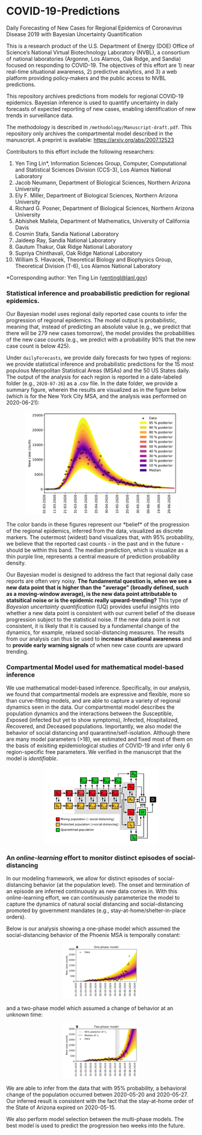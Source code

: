# COVID-19-Predictions
Daily Forecasting of New Cases for Regional Epidemics of Coronavirus Disease 2019 with Bayesian Uncertainty Quantification

This is a research product of the U.S. Department of Energy (DOE) Office of Science’s National Virtual Biotechnology Laboratory (NVBL), a consortium of national laboratories (Argonne, Los Alamos, Oak Ridge, and Sandia) focused on responding to COVID-19. The objectives of this effort are 1) near real-time situational awareness, 2) predictive analytics, and 3) a web platform providing policy-makers and the public access to NVBL predictions.

This repository archives predictions from models for regional COVID-19 epidemics. Bayesian inference is used to quantify uncertainty in daily forecasts of expected reporting of new cases, enabling identification of new trends in surveillance data.

The methodology is described in ```/methodology/Manuscript-draft.pdf```. This repository only archives the compartmental model described in the manuscript. A preprint is available: https://arxiv.org/abs/2007.12523

Contributors to this effort include the following researchers:
1. Yen Ting Lin*, Information Sciences Group, Computer, Computational and Statistical Sciences Division (CCS-3), Los Alamos National Laboratory
2. Jacob Neumann, Department of Biological Sciences, Northern Arizona University
3. Ely F. Miller, Department of Biological Sciences, Northern Arizona University
4. Richard G. Posner, Department of Biological Sciences, Northern Arizona University
5. Abhishek Mallela, Department of Mathematics, University of California Davis
6. Cosmin Stafa, Sandia National Laboratory
7. Jaideep Ray, Sandia National Laboratory
8. Gautum Thakur, Oak Ridge National Laboratory
9. Supriya Chinthavali, Oak Ridge National Laboratory
10. William S. Hlavacek, Theoretical Biology and Biophysics Group, Theoretical Division (T-6), Los Alamos National Laboratory<br>

*Corresponding author: Yen Ting Lin (yentingl@lanl.gov)

### Statistical inference and proababilistic prediction for regional epidemics.
Our Bayesian model uses regional daily reported case counts to infer the progression of regional epidemics. The model output is probabilistic, meaning that, instead of predicting an absolute value (e.g., we predict that there will be 279 new cases tomorrow), the model provides the probabilities of the new case counts (e.g., we predict with a probability 90% that the new case count is below 425). 

Under ```dailyForecasts```, we provide daily forecasts for two types of regions: we provide statistical inference and probabilistic predictions for the 15 most populous Meropolitan Statistical Areas (MSAs) and the 50 US States daily. The output of the analysis for each region is reported in a date-labeled folder (e.g., ```2020-07-26```) as a .csv file. In the date folder, we provide a summary figure, wherein the results are visualized as in the figure below (which is for the New York City MSA, and the analysis was performed on 2020-06-21):
<p align="center">
<img src='https://github.com/lanl/COVID-19-Predictions/blob/master/figs/UQBand-mechanistic.png' width='80%'>
</p>
The color bands in these figures represent our *belief* of the progression of the regional epidemics, inferred from the data, visualized as discrete markers. The outermost (widest) band visualizes that, with 95% probability, we believe that the reported cast counts - in the past and in the future - should be within this band. The median prediction, which is visualize as a thin purple line, represents a central measure of prediction probability density.

Our Bayesian model is designed to address the fact that regional daily case reports are often very noisy. **The fundamental question is, when we see a new data point that is higher than the "average" (broadly defined, such as a moving-window average), is the new data point attributable to statsitical noise or is the epidemic really upward-trending?** This type of *Bayesian uncertainty quantification* (UQ) provides useful insights into whether a new data point is consistent with our current belief of the disease progression subject to the statistical noise. If the new data point is not consistent, it is likely that it is caused by a fundamental change of the dynamics, for example, relaxed social-distancing measures. The results from our analysis can thus be used to **increase situational awareness** and to **provide early warning signals** of when new case counts are upward trending. 

### Compartmental Model used for mathematical model-based inference

We use mathematical model-based inference. Specifically, in our analysis, we found that compartmental models are expressive and flexible, more so than curve-fitting models, and are able to capture a variety of regional dynamics seen in the data. Our compartmental model describes the population dynamics and the interactions between the *S*usceptible, *E*xposed (infected but yet to show symptoms), *I*nfected, *H*ospitalized, *R*ecovered, and *D*eceased populations. Importantly, we also model the behavior of social distancing and quarantine/self-isolation. Although there are many model parameters (>18), we estimated and fixed most of them on the basis of exisiting epidemiological studies of COVID-19 and infer only 6 region-specific free parameters. We verified in the manuscript that the model is *identifiable*.
<p align="center">
<img src='https://github.com/lanl/COVID-19-Predictions/blob/master/figs/compartmentalModel.png' width='60%'>
</p>

### An *online-learning* effort to monitor distinct episodes of social-distancing 

In our modeling framework, we allow for distinct episodes of social-distancing behavior (at the population level). The onset and termination of an episode are inferred continuously as new data comes in. With this online-learning effort, we can continuously parameterize the model to capture the dynamics of natural social distancing and social-distancing promoted by government mandates (e.g., stay-at-home/shelter-in-place orders). <br>

Below is our analysis showing a one-phase model which assumed the social-distancing behavior of the Phoenix MSA is temporally constant: <br>
<p align="center">
<img src='https://github.com/lanl/COVID-19-Predictions/blob/master/figs/Figure 10A.png' width='40%'>
</p>
and a two-phase model which assumed a change of behavior at an unknown time:<br>
<p align="center">
<img src='https://github.com/lanl/COVID-19-Predictions/blob/master/figs/Figure 10B.png' width='40%'>
</p>
We are able to infer from the data that with 95% probability, a behavioral change of the population occurred betwen 2020-05-20 and 2020-05-27. Our inferred result is consistent with the fact that the stay-at-home order of the State of Arizona expired on 2020-05-15.

We also perform model selection between the multi-phase models. The best model is used to predict the progression two weeks into the future.
